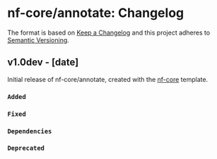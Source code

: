 # nf-core/annotate: Changelog

The format is based on [Keep a Changelog](https://keepachangelog.com/en/1.0.0/)
and this project adheres to [Semantic Versioning](https://semver.org/spec/v2.0.0.html).

## v1.0dev - [date]

Initial release of nf-core/annotate, created with the [nf-core](https://nf-co.re/) template.

### `Added`

### `Fixed`

### `Dependencies`

### `Deprecated`
